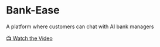 # Bank-Ease
A platform where customers can chat with AI bank managers

[📺 Watch the Video](https://drive.google.com/file/d/1kg-49MGIfx7oQ4126r14hjc_gA0ZIXBU/view?usp=sharing)
